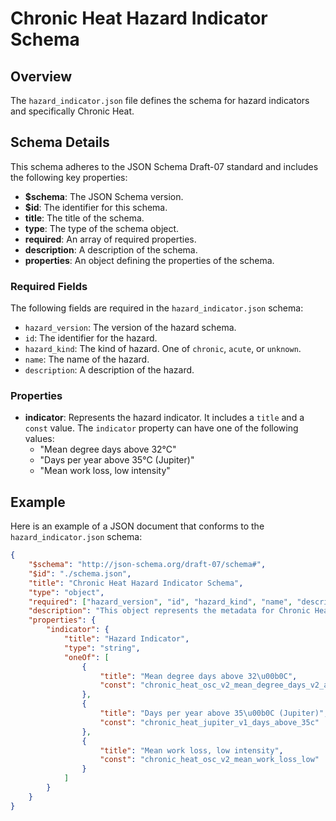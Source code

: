 # Chronic Heat Hazard Indicator Schema

## Overview

The `hazard_indicator.json` file defines the schema for hazard indicators and specifically Chronic Heat.

## Schema Details

This schema adheres to the JSON Schema Draft-07 standard and includes the following key properties:

- **$schema**: The JSON Schema version.
- **$id**: The identifier for this schema.
- **title**: The title of the schema.
- **type**: The type of the schema object.
- **required**: An array of required properties.
- **description**: A description of the schema.
- **properties**: An object defining the properties of the schema.

### Required Fields

The following fields are required in the `hazard_indicator.json` schema:

- `hazard_version`: The version of the hazard schema.
- `id`: The identifier for the hazard.
- `hazard_kind`: The kind of hazard. One of `chronic`, `acute`, or `unknown`.
- `name`: The name of the hazard.
- `description`: A description of the hazard.

### Properties

- **indicator**: Represents the hazard indicator. It includes a `title` and a `const` value. The `indicator` property can have one of the following values:
  - "Mean degree days above 32°C"
  - "Days per year above 35°C (Jupiter)"
  - "Mean work loss, low intensity"

## Example

Here is an example of a JSON document that conforms to the `hazard_indicator.json` schema:

```json
{
    "$schema": "http://json-schema.org/draft-07/schema#",
    "$id": "./schema.json",
    "title": "Chronic Heat Hazard Indicator Schema",
    "type": "object",
    "required": ["hazard_version", "id", "hazard_kind", "name", "description"],
    "description": "This object represents the metadata for Chronic Heat hazards indicators.",
    "properties": {
        "indicator": {
            "title": "Hazard Indicator",
            "type": "string",
            "oneOf": [
                {
                    "title": "Mean degree days above 32\u00b0C",
                    "const": "chronic_heat_osc_v2_mean_degree_days_v2_above_32c"
                },
                {
                    "title": "Days per year above 35\u00b0C (Jupiter)",
                    "const": "chronic_heat_jupiter_v1_days_above_35c"
                },
                {
                    "title": "Mean work loss, low intensity",
                    "const": "chronic_heat_osc_v2_mean_work_loss_low"
                }
            ]
        }
    }
}